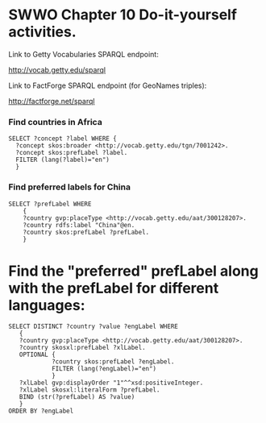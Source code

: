 # SWWO Chapter 10 Do-it-yourself activities.

Link to Getty Vocabularies SPARQL endpoint:

http://vocab.getty.edu/sparql

Link to FactForge SPARQL endpoint (for GeoNames triples):

http://factforge.net/sparql

### Find countries in Africa

```
SELECT ?concept ?label WHERE {
  ?concept skos:broader <http://vocab.getty.edu/tgn/7001242>.
  ?concept skos:prefLabel ?label.
  FILTER (lang(?label)="en")
  }
```

### Find preferred labels for China
```
SELECT ?prefLabel WHERE
    {
    ?country gvp:placeType <http://vocab.getty.edu/aat/300128207>.
    ?country rdfs:label "China"@en.
    ?country skos:prefLabel ?prefLabel.
    }
```

# Find the "preferred" prefLabel along with the prefLabel for different languages:

```
SELECT DISTINCT ?country ?value ?engLabel WHERE
   {
   ?country gvp:placeType <http://vocab.getty.edu/aat/300128207>.
   ?country skosxl:prefLabel ?xlLabel.
   OPTIONAL {
            ?country skos:prefLabel ?engLabel.
            FILTER (lang(?engLabel)="en")
            }
   ?xlLabel gvp:displayOrder "1"^^xsd:positiveInteger.
   ?xlLabel skosxl:literalForm ?prefLabel.
   BIND (str(?prefLabel) AS ?value)
   }
ORDER BY ?engLabel
```
